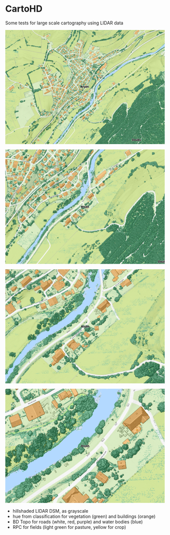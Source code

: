 # CartoHD

Some tests for large scale cartography using LIDAR data

![map with LIDAR data](/img/arcon/arcon_6000.png)

![map with LIDAR data](/img/arcon/arcon_3000.png)

![map with LIDAR data](/img/arcon/arcon_1500.png)

![map with LIDAR data](/img/arcon/arcon_750.png)

- hillshaded LIDAR DSM, as grayscale
- hue from classification for vegetation (green) and buildings (orange)
- BD Topo for roads (white, red, purple) and water bodies (blue)
- RPC for fields (light green for pasture, yellow for crop)

